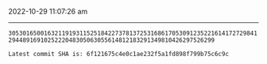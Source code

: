 2022-10-29 11:07:26 am

---

`30530165001632119193115251842273781372531686170530912352216141727298412944891691025222048305063055614812183291349810426297526299`

`Latest commit SHA is: 6f121675c4e0c1ae232f5a1fd898f799b75c6c9c `
